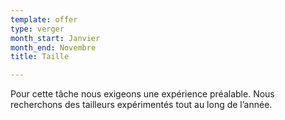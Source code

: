 ```yaml
---
template: offer
type: verger
month_start: Janvier
month_end: Novembre
title: Taille

---
```

Pour cette tâche nous exigeons une expérience préalable. Nous recherchons des tailleurs expérimentés tout au long de l’année.